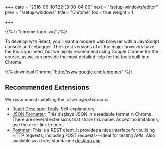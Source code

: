 +++
date = "2016-06-10T22:39:00-04:00"
next = "/setup-windows/editor"
prev = "/setup-windows"
title = "Chrome"
toc = true
weight = 1

+++

{{% h "chrome-logo.svg" /%}}

To develop with React, you'll want a modern web browser with a JavaScript console and debugger. The latest versions of all the major browsers have the tools you need, but we highly recommend using Google Chrome for the course, as we can provide the most detailed help for the tools built into Chrome.

{{% download Chrome "http://www.google.com/chrome/" %}}

## Recommended Extensions

We recommend installing the following extensions:

* [React Developer Tools](https://chrome.google.com/webstore/detail/react-developer-tools/fmkadmapgofadopljbjfkapdkoienihi): Self-explanatory.
* [JSON Formatter](https://chrome.google.com/webstore/detail/json-formatter/bcjindcccaagfpapjjmafapmmgkkhgoa): This displays JSON in a readable format in Chrome. There are several extensions that share this name. Accept no imitations; use the one I link to here.
* [Postman](https://chrome.google.com/webstore/detail/postman/fhbjgbiflinjbdggehcddcbncdddomop): This is a REST client. It provides a nice interface for building HTTP requests, including POST requests---ideal for testing APIs. Also available as a free, standalone [desktop app](https://www.getpostman.com/).
